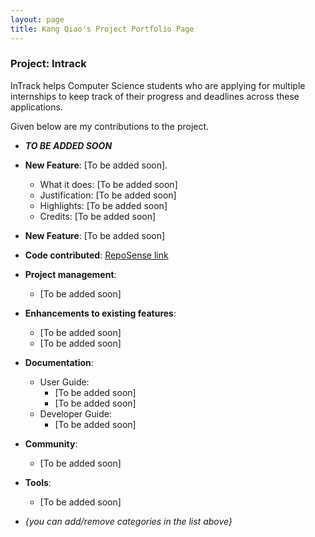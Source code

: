 ```yaml
---
layout: page
title: Kang Qiao's Project Portfolio Page
---
```


### Project: Intrack

InTrack helps Computer Science students who are applying for multiple internships to keep track of their progress and deadlines across these applications.

Given below are my contributions to the project.

* ***TO BE ADDED SOON***

* **New Feature**: [To be added soon].
    * What it does: [To be added soon]
    * Justification: [To be added soon]
    * Highlights: [To be added soon]
    * Credits: [To be added soon]

* **New Feature**: [To be added soon]

* **Code contributed**: [RepoSense link](https://nus-cs2103-ay2223s1.github.io/tp-dashboard/?search=kangqiao322&breakdown=true)

* **Project management**:
    * [To be added soon]

* **Enhancements to existing features**:
    * [To be added soon]
    * [To be added soon]

* **Documentation**:
    * User Guide:
        * [To be added soon]
        * [To be added soon]
    * Developer Guide:
        * [To be added soon]

* **Community**:
    * [To be added soon]
* **Tools**:
    * [To be added soon]

* _{you can add/remove categories in the list above}_